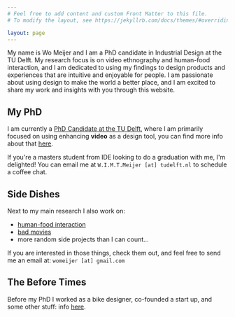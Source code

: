 ```yaml
---
# Feel free to add content and custom Front Matter to this file.
# To modify the layout, see https://jekyllrb.com/docs/themes/#overriding-theme-defaults

layout: page
---
```


My name is Wo Meijer and I am a PhD candidate in Industrial Design at the TU Delft. My research focus is on video ethnography and human-food interaction, and I am dedicated to using my findings to design products and experiences that are intuitive and enjoyable for people. I am passionate about using design to make the world a better place, and I am excited to share my work and insights with you through this website.

## My PhD

I am currently a [PhD Candidate at the TU Delft](https://www.tudelft.nl/io/over-io/personen/meijer-w), where I am primarily focused on using enhancing **video** as a design tool, you can find more info about that [here](./research/video.html).

If you're a masters student from IDE looking to do a graduation with me, I'm delighted! You can email me at `W.I.M.T.Meijer [at] tudelft.nl` to schedule a coffee chat.

## Side Dishes

Next to my main research I also work on:

- [human-food interaction](./research/food.html)
- [bad movies](gbbb.me)
- more random side projects than I can count...

If you are interested in those things, check them out, and feel free to send me an email at: `womeijer [at] gmail.com`

## The Before Times

Before my PhD I worked as a bike designer, co-founded a start up, and some other stuff: info [here](./work/exprience.html).

